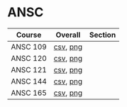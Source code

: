 # ANSC

| Course | Overall | Section |
| ------ | ------- | ------- |
| ANSC 109 | [csv](https://github.com/UCSD-Historical-Enrollment-Data/2024Summer2/blob/main/overall/ANSC%20109.csv), [png](https://raw.githubusercontent.com/UCSD-Historical-Enrollment-Data/2024Summer2/main/plot_overall/ANSC%20109.png) |  |
| ANSC 120 | [csv](https://github.com/UCSD-Historical-Enrollment-Data/2024Summer2/blob/main/overall/ANSC%20120.csv), [png](https://raw.githubusercontent.com/UCSD-Historical-Enrollment-Data/2024Summer2/main/plot_overall/ANSC%20120.png) |  |
| ANSC 121 | [csv](https://github.com/UCSD-Historical-Enrollment-Data/2024Summer2/blob/main/overall/ANSC%20121.csv), [png](https://raw.githubusercontent.com/UCSD-Historical-Enrollment-Data/2024Summer2/main/plot_overall/ANSC%20121.png) |  |
| ANSC 144 | [csv](https://github.com/UCSD-Historical-Enrollment-Data/2024Summer2/blob/main/overall/ANSC%20144.csv), [png](https://raw.githubusercontent.com/UCSD-Historical-Enrollment-Data/2024Summer2/main/plot_overall/ANSC%20144.png) |  |
| ANSC 165 | [csv](https://github.com/UCSD-Historical-Enrollment-Data/2024Summer2/blob/main/overall/ANSC%20165.csv), [png](https://raw.githubusercontent.com/UCSD-Historical-Enrollment-Data/2024Summer2/main/plot_overall/ANSC%20165.png) |  |
